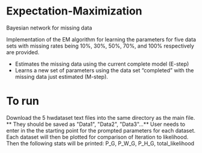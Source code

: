 # Expectation-Maximization

Bayesian network for missing data

Implementation of the EM algorithm for learning the parameters for five data sets with missing
rates being 10%, 30%, 50%, 70%, and 100% respectively are provided.
- Estimates the missing data using the current complete model (E-step)
- Learns a new set of parameters using the data set “completed” with the missing
data just estimated (M-step).


# To run
Download the 5 hwdataset text files into the same directory as the main file.
** They should be saved as "Data1", "Data2", "Data3"...**
User needs to enter in the the starting point for the prompted parameters for each dataset. 
Each dataset will then be plotted for comparison of Iteration to likelihood.
Then the following stats will be printed:  P_G, P_W_G, P_H_G, total_likelihood

